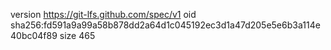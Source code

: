 version https://git-lfs.github.com/spec/v1
oid sha256:fd591a9a99a58b878dd2a64d1c045192ec3d1a47d205e5e6b3a114e40bc04f89
size 465
